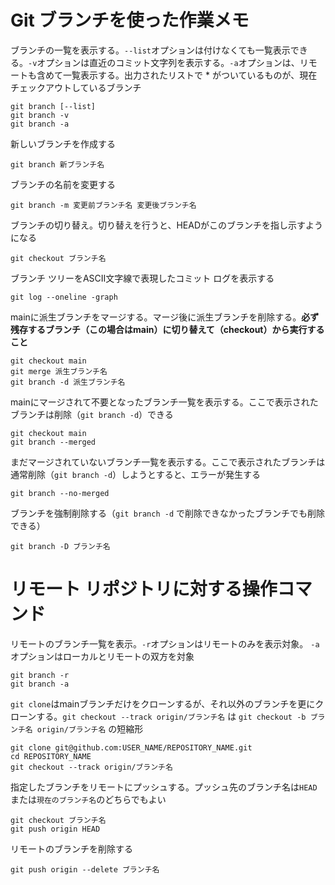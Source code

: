 # Git ブランチを使った作業メモ

ブランチの一覧を表示する。` --list `オプションは付けなくても一覧表示できる。` -v `オプションは直近のコミット文字列を表示する。` -a `オプションは、リモートも含めて一覧表示する。出力されたリストで * がついているものが、現在チェックアウトしているブランチ
```
git branch [--list]
git branch -v
git branch -a
```

新しいブランチを作成する
```
git branch 新ブランチ名
```

ブランチの名前を変更する
```
git branch -m 変更前ブランチ名 変更後ブランチ名
```

ブランチの切り替え。切り替えを行うと、HEADがこのブランチを指し示すようになる
```
git checkout ブランチ名
```

ブランチ ツリーをASCII文字線で表現したコミット ログを表示する
```
git log --oneline -graph
```

mainに派生ブランチをマージする。マージ後に派生ブランチを削除する。**必ず残存するブランチ（この場合はmain）に切り替えて（checkout）から実行すること**
```
git checkout main
git merge 派生ブランチ名
git branch -d 派生ブランチ名
```

mainにマージされて不要となったブランチ一覧を表示する。ここで表示されたブランチは削除（` git branch -d `）できる
```
git checkout main
git branch --merged
```

まだマージされていないブランチ一覧を表示する。ここで表示されたブランチは通常削除（` git branch -d `）しようとすると、エラーが発生する
```
git branch --no-merged
```

ブランチを強制削除する（` git branch -d ` で削除できなかったブランチでも削除できる）
```
git branch -D ブランチ名
```

# リモート リポジトリに対する操作コマンド
リモートのブランチ一覧を表示。` -r `オプションはリモートのみを表示対象。 ` -a `オプションはローカルとリモートの双方を対象
```
git branch -r
git branch -a
```
`git clone`はmainブランチだけをクローンするが、それ以外のブランチを更にクローンする。` git checkout --track origin/ブランチ名 ` は ` git checkout -b ブランチ名 origin/ブランチ名 ` の短縮形
```
git clone git@github.com:USER_NAME/REPOSITORY_NAME.git
cd REPOSITORY_NAME
git checkout --track origin/ブランチ名
```
指定したブランチをリモートにプッシュする。プッシュ先のブランチ名は` HEAD `または` 現在のブランチ名 `のどちらでもよい
```
git checkout ブランチ名
git push origin HEAD
```
リモートのブランチを削除する
```
git push origin --delete ブランチ名
```

